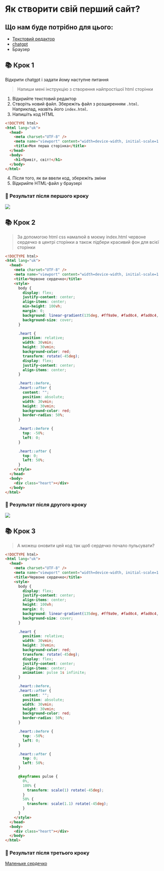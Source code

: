 # Як створити свій перший сайт?

## Що нам буде потрібно для цього:

- [Текстовий редактор](https://notepad-plus-plus.org/)
- [chatgpt](https://chatgpt.com/)
- Браузер

## 📚 Крок 1

Відкрити chatgpt і задати йому наступне питання

> Напиши мені інструкцію з створення найпростішої html сторінки

1. Відкрийте текстовий редактор
2. Створіть новий файл. Збережіть файл з розширенням `.html`. Наприклад, назвіть його `index.html`.
3. Напишіть код HTML

```html
<!DOCTYPE html>
<html lang="uk">
  <head>
    <meta charset="UTF-8" />
    <meta name="viewport" content="width=device-width, initial-scale=1.0" />
    <title>Моя перша сторінка</title>
  </head>
  <body>
    <h1>Привіт, світ!</h1>
  </body>
</html>
```

4. Після того, як ви ввели код, збережіть зміни
5. Відкрийте HTML-файл у браузері

### 🍪 Результат після першого кроку

<img src="https://i.ibb.co/s6L5z1h/Screenshot-2024-11-08-at-22-21-01.png" />

## 📚 Крок 2

> За допомогою html css намалюй в моєму index.html червоне сердечко в центрі сторінки а також підбери красивий фон для всієї сторінки

```html
<!DOCTYPE html>
<html lang="uk">
  <head>
    <meta charset="UTF-8" />
    <meta name="viewport" content="width=device-width, initial-scale=1.0" />
    <title>Червоне сердечко</title>
    <style>
      body {
        display: flex;
        justify-content: center;
        align-items: center;
        min-height: 100vh;
        margin: 0;
        background: linear-gradient(135deg, #ff9a9e, #fad0c4, #fad0c4, #ff9a9e);
        background-size: cover;
      }

      .heart {
        position: relative;
        width: 30vmin;
        height: 30vmin;
        background-color: red;
        transform: rotate(-45deg);
        display: flex;
        justify-content: center;
        align-items: center;
      }

      .heart::before,
      .heart::after {
        content: "";
        position: absolute;
        width: 30vmin;
        height: 30vmin;
        background-color: red;
        border-radius: 50%;
      }

      .heart::before {
        top: -50%;
        left: 0;
      }

      .heart::after {
        top: 0;
        left: 50%;
      }
    </style>
  </head>
  <body>
    <div class="heart"></div>
  </body>
</html>
```

### 🍪 Результат після другого кроку

<img src="https://i.ibb.co/ynDcghG/Screenshot-2024-11-08-at-22-35-05.png" />

## 📚 Крок 3

> А можеш оновити цей код так щоб сердечко почало пульсувати?

```html
<!DOCTYPE html>
<html lang="uk">
  <head>
    <meta charset="UTF-8" />
    <meta name="viewport" content="width=device-width, initial-scale=1.0" />
    <title>Червоне сердечко</title>
    <style>
      body {
        display: flex;
        justify-content: center;
        align-items: center;
        height: 100vh;
        margin: 0;
        background: linear-gradient(135deg, #ff9a9e, #fad0c4, #fad0c4, #ff9a9e);
        background-size: cover;
      }

      .heart {
        position: relative;
        width: 30vmin;
        height: 30vmin;
        background-color: red;
        transform: rotate(-45deg);
        display: flex;
        justify-content: center;
        align-items: center;
        animation: pulse 1s infinite;
      }

      .heart::before,
      .heart::after {
        content: "";
        position: absolute;
        width: 30vmin;
        height: 30vmin;
        background-color: red;
        border-radius: 50%;
      }

      .heart::before {
        top: -50%;
        left: 0;
      }

      .heart::after {
        top: 0;
        left: 50%;
      }

      @keyframes pulse {
        0%,
        100% {
          transform: scale(1) rotate(-45deg);
        }
        50% {
          transform: scale(1.1) rotate(-45deg);
        }
      }
    </style>
  </head>
  <body>
    <div class="heart"></div>
  </body>
</html>
```

### 🍪 Результат після третього кроку

[Маленьке сердечко](https://672e7cb2ab98e43ff75f85e1--heart-4b.netlify.app/)
